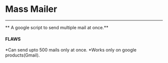 # Mass Mailer
-------------
 ** A google script to send multiple mail at once.**
 #### FLAWS
 *Can send upto 500 mails only at once.
 *Works only on google products(Gmail).
